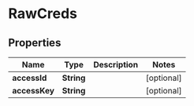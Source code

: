 

# RawCreds


## Properties

| Name | Type | Description | Notes |
|------------ | ------------- | ------------- | -------------|
|**accessId** | **String** |  |  [optional] |
|**accessKey** | **String** |  |  [optional] |



